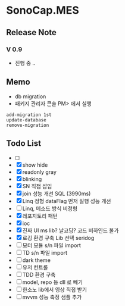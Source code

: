 # SonoCap.MES

## Release Note
### V 0.9
- 진행 중 ..

## Memo
- db migration
- 패키지 관리자 콘솔 PM> 에서 실행
```
add-migration 1st
update-database
remove-migration
```

## Todo List

- [ ] 
- [X] show hide
- [X] readonly gray
- [X] blinking
- [X] SN 직접 삽입
- [X] join 성능 개선 SQL (3990ms)
- [X] Linq 정형 dataFlag 먼저 실행 성능 개선 
- [ ] Linq, 메소드 방식 비정형
- [X] 레포지토리 패턴
- [X] ioc
- [X] 진짜 UI ms lib? 날코딩? 코드 비하인드 불가
- [X] 로깅 환경 구축 Lib 선택 seridog
- [ ] 모터 모듈 s/n 파일 import
- [ ] TD s/n 파일 import
- [ ] dark theme
- [ ] 유저 컨트롤
- [ ] TDD 환경 구축
- [ ] model, repo 등 dll 로 빼기
- [ ] 한소노 lib에서 영상 직접 받기
- [ ] mvvm 성능 측정 샘플 추가
